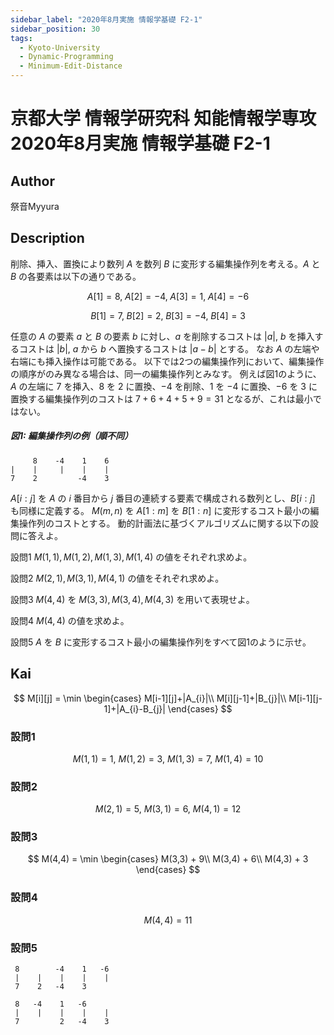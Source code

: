 ```yaml
---
sidebar_label: "2020年8月実施 情報学基礎 F2-1"
sidebar_position: 30
tags:
  - Kyoto-University
  - Dynamic-Programming
  - Minimum-Edit-Distance
---
```

# 京都大学 情報学研究科 知能情報学専攻 2020年8月実施 情報学基礎 F2-1

## **Author**
祭音Myyura

## **Description**
削除、挿入、置換により数列 $A$ を数列 $B$ に変形する編集操作列を考える。$A$ と $B$ の各要素は以下の通りである。

$$
A[1] = 8, \; A[2] = -4, \; A[3] = 1, \; A[4] = -6
$$

$$
B[1] = 7, \; B[2] = 2, \; B[3] = -4, \; B[4] = 3
$$

任意の $A$ の要素 $a$ と $B$ の要素 $b$ に対し、$a$ を削除するコストは $|a|$, $b$ を挿入するコストは $|b|$, $a$ から $b$ へ置換するコストは $|a - b|$ とする。
なお $A$ の左端や右端にも挿入操作は可能である。
以下では2つの編集操作列において、編集操作の順序がのみ異なる場合は、同一の編集操作列とみなす。
例えば図1のように、$A$ の左端に $7$ を挿入、$8$ を $2$ に置換、$-4$ を削除、$1$ を $-4$ に置換、$-6$ を $3$ に置換する編集操作列のコストは $7 + 6 + 4 + 5 + 9 = 31$ となるが、これは最小ではない。

##### 図1: 編集操作列の例（順不同）

```text
     8    -4    1    6
|    |     |    |    |
7    2         -4    3
```

$A[i:j]$ を $A$ の $i$ 番目から $j$ 番目の連続する要素で構成される数列とし、$B[i:j]$ も同様に定義する。
$M(m, n)$ を $A[1:m]$ を $B[1:n]$ に変形するコスト最小の編集操作列のコストとする。
動的計画法に基づくアルゴリズムに関する以下の設問に答えよ。

設問1 $M(1, 1), M(1, 2), M(1, 3), M(1, 4)$ の値をそれぞれ求めよ。

設問2 $M(2, 1), M(3, 1), M(4, 1)$ の値をそれぞれ求めよ。

設問3 $M(4, 4)$ を $M(3, 3), M(3, 4), M(4, 3)$ を用いて表現せよ。

設問4 $M(4, 4)$ の値を求めよ。

設問5 $A$ を $B$ に変形するコスト最小の編集操作列をすべて図1のように示せ。

## **Kai**

$$
M[i][j] = \min
\begin{cases}
M[i-1][j]+|A_{i}|\\
M[i][j-1]+|B_{j}|\\
M[i-1][j-1]+|A_{i}-B_{j}|
\end{cases}
$$

### 設問1

$$
M(1,1) = 1, \ M(1,2) = 3, \ M(1,3) = 7, \ M(1,4) = 10
$$

### 設問2

$$
M(2,1) = 5, \ M(3,1) = 6, \ M(4,1) = 12
$$

### 設問3

$$
M(4,4) = \min
\begin{cases}
M(3,3) + 9\\
M(3,4) + 6\\
M(4,3) + 3
\end{cases}
$$

### 設問4

$$
M(4,4) = 11
$$

### 設問5

```text
 8        -4    1   -6
 |    |    |    |    |
 7    2   -4    3
```

```text
 8   -4    1   -6   
 |    |    |    |    |
 7         2   -4    3
```
